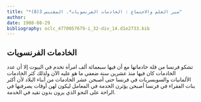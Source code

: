 ```yaml
---
title: "*سير العلم والاجتماع : الخادمات الفرنسويات*. المقتبس 3(8)"
author: 
date: 1908-08-29
bibliography: oclc_4770057679-i_32-div_14.d1e2733.bib
---
```




##  الخادمات الفرنسويات 


 تشكو فرنسا من قلة خادماتها مع أن فيها  سبعمائة  ألف  امرأة تخدم في البيوت إلا أن عدد الخادمات كان فيها منذ  عشرين  سنة ضعفي ما هو عليه الآن ولذلك كثر الخادمات الألمانيات والسويسريات في فرنسا حتى أصبحن  عشر  الخادمات من أبناء البلاد لأن أكثر بنات الفقراء في فرنسا أصبحن يؤثرن الخدمة في المعامل ليكون لهن أوقات يصرفنها في الراحة على النحو الذي يرون بدون تقيد في الخدمة. 
